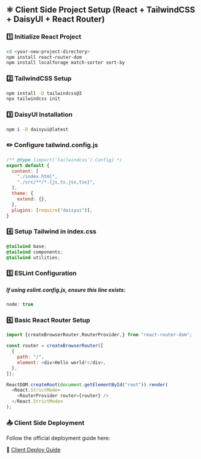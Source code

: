 ## ⚛️ Client Side Project Setup (React + TailwindCSS + DaisyUI + React Router)

### 1️⃣ Initialize React Project
```bash
cd <your-new-project-directory>
npm install react-router-dom
npm install localforage match-sorter sort-by
```

### 2️⃣ TailwindCSS Setup

```bash
npm install -D tailwindcss@3
npx tailwindcss init
```
### 3️⃣ DaisyUI Installation
```bash
npm i -D daisyui@latest
```
### ✏️ Configure tailwind.config.js
```js
/** @type {import('tailwindcss').Config} */
export default {
  content: [
    "./index.html",
    "./src/**/*.{js,ts,jsx,tsx}",
  ],
  theme: {
    extend: {},
  },
  plugins: [require("daisyui")],
}

```
### 4️⃣ Setup Tailwind in index.css
```css
@tailwind base;
@tailwind components;
@tailwind utilities;
```
### 5️⃣ ESLint Configuration 
##### If using eslint.config.js, ensure this line exists:
```js
node: true
```
### 6️⃣ Basic React Router Setup
```js
import {createBrowserRouter,RouterProvider,} from "react-router-dom";

const router = createBrowserRouter([
  {
    path: "/",
    element: <div>Hello world!</div>,
  },
]);

ReactDOM.createRoot(document.getElementById("root")).render(
  <React.StrictMode>
    <RouterProvider router={router} />
  </React.StrictMode>
);
```
### 📤 Client Side Deployment

Follow the official deployment guide here:

🔗 [Client Deploy Guide](https://github.com/ProgrammingHero1/Job-Portal-Resources/blob/main/client-deploy.md)
